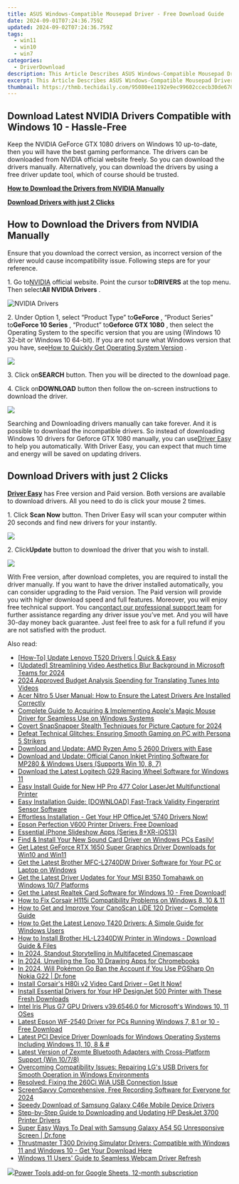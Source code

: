 ```yaml
---
title: ASUS Windows-Compatible Mousepad Driver - Free Download Guide
date: 2024-09-01T07:24:36.759Z
updated: 2024-09-02T07:24:36.759Z
tags:
  - win11
  - win10
  - win7
categories:
  - DriverDownload
description: This Article Describes ASUS Windows-Compatible Mousepad Driver - Free Download Guide
excerpt: This Article Describes ASUS Windows-Compatible Mousepad Driver - Free Download Guide
thumbnail: https://thmb.techidaily.com/95080ee1192e9ec99602ccecb30de670936b2e86c3bafe48586480f26bd563d2.jpg
---
```


## Download Latest NVIDIA Drivers Compatible with Windows 10 - Hassle-Free

Keep the NVIDIA GeForce GTX 1080 drivers on Windows 10 up-to-date, then you will have the best gaming performance. The drivers can be downloaded from NVIDIA official website freely. So you can download the drivers manually. Alternatively, you can download the drivers by using a free driver update tool, which of course should be trusted.

[**How to Download the Drivers from NVIDIA Manually**](https://tools.techidaily.com/drivereasy/download/)

[**Download Drivers with just 2 Clicks**](https://tools.techidaily.com/drivereasy/download/)

## **How to Download the Drivers from NVIDIA Manually**

 Ensure that you download the correct version, as incorrect version of the driver would cause incompatibility issue. Following steps are for your reference.

 1\. Go to[NVIDIA](https://tools.techidaily.com/drivereasy/download/) official website. Point the cursor to**DRIVERS** at the top menu. Then select**All NVIDIA Drivers** .

![NVIDIA Drivers](https://images.drivereasy.com/wp-content/uploads/2016/09/img_57ccd935a0f0a.jpg)

 2\. Under Option 1, select “Product Type” to**GeForce** , “Product Series” to**GeForce 10 Series** , “Product” to**Geforce GTX 1080** , then select the Operating System to the specific version that you are using (Windows 10 32-bit or Windows 10 64-bit). If you are not sure what Windows version that you have, see[How to Quickly Get Operating System Version](https://tools.techidaily.com/drivereasy/download/) .

![](https://images.drivereasy.com/wp-content/uploads/2016/10/img_581410198d290.jpg)

 3\. Click on**SEARCH** button. Then you will be directed to the download page.

 4\. Click on**DOWNLOAD** button then follow the on-screen instructions to download the driver.

![](https://images.drivereasy.com/wp-content/uploads/2016/10/img_581412f0a2c64.jpg)

 Searching and Downloading drivers manually can take forever. And it is possible to download the incompatible drivers. So instead of downloading Windows 10 drivers for Geforce GTX 1080 manually, you can use[Driver Easy](https://tools.techidaily.com/drivereasy/download/) to help you automatically. With Driver Easy, you can expect that much time and energy will be saved on updating drivers.

## **Download Drivers with just 2 Clicks**

**[Driver Easy](https://tools.techidaily.com/drivereasy/download/)**  has Free version and Paid version. Both versions are available to download drivers. All you need to do is click your mouse 2 times.

1\. Click **Scan Now**  button. Then Driver Easy will scan your computer within 20 seconds and find new drivers for your instantly.  

![](https://images.drivereasy.com/wp-content/uploads/2017/04/img_58eca1022f7b7.png)

 2\. Click**Update** button to download the driver that you wish to install.

![](https://images.drivereasy.com/wp-content/uploads/2017/04/img_58eca27c67b42.jpg)

 With Free version, after download completes, you are required to install the driver manually. If you want to have the driver installed automatically, you can consider upgrading to the Paid version. The Paid version will provide you with higher download speed and full features. Moreover, you will enjoy free technical support. You can[contact our professional support team](https://tools.techidaily.com/drivereasy/download/) for further assistance regarding any driver issue you’ve met. And you will have 30-day money back guarantee. Just feel free to ask for a full refund if you are not satisfied with the product.

<ins class="adsbygoogle"
     style="display:block"
     data-ad-format="autorelaxed"
     data-ad-client="ca-pub-7571918770474297"
     data-ad-slot="1223367746"></ins>



<ins class="adsbygoogle"
     style="display:block"
     data-ad-client="ca-pub-7571918770474297"
     data-ad-slot="8358498916"
     data-ad-format="auto"
     data-full-width-responsive="true"></ins>

<span class="atpl-alsoreadstyle">Also read:</span>
<div><ul>
<li><a href="https://win-amazing.techidaily.com/how-to-update-lenovo-t520-drivers-quick-and-easy/"><u>[How-To] Update Lenovo T520 Drivers | Quick & Easy</u></a></li>
<li><a href="https://digital-screen-recording.techidaily.com/updated-streamlining-video-aesthetics-blur-background-in-microsoft-teams-for-2024/"><u>[Updated] Streamlining Video Aesthetics  Blur Background in Microsoft Teams for 2024</u></a></li>
<li><a href="https://extra-tips.techidaily.com/2024-approved-budget-analysis-spending-for-translating-tunes-into-videos/"><u>2024 Approved  Budget Analysis  Spending for Translating Tunes Into Videos</u></a></li>
<li><a href="https://win-amazing.techidaily.com/acer-nitro-5-user-manual-how-to-ensure-the-latest-drivers-are-installed-correctly/"><u>Acer Nitro 5 User Manual: How to Ensure the Latest Drivers Are Installed Correctly</u></a></li>
<li><a href="https://win-amazing.techidaily.com/complete-guide-to-acquiring-and-implementing-apples-magic-mouse-driver-for-seamless-use-on-windows-systems/"><u>Complete Guide to Acquiring & Implementing Apple's Magic Mouse Driver for Seamless Use on Windows Systems</u></a></li>
<li><a href="https://snapchat-videos.techidaily.com/covert-snapsnapper-stealth-techniques-for-picture-capture-for-2024/"><u>Covert SnapSnapper  Stealth Techniques for Picture Capture for 2024</u></a></li>
<li><a href="https://win-solutions.techidaily.com/defeat-technical-glitches-ensuring-smooth-gaming-on-pc-with-persona-5-strikers/"><u>Defeat Technical Glitches: Ensuring Smooth Gaming on PC with Persona 5 Strikers</u></a></li>
<li><a href="https://win-amazing.techidaily.com/download-and-update-amd-ryzen-amo-5-2600-drivers-with-ease/"><u>Download and Update: AMD Ryzen Amo 5 2600 Drivers with Ease</u></a></li>
<li><a href="https://win-amazing.techidaily.com/download-and-update-official-canon-inkjet-printing-software-for-mp280-andx26-windows-users-supports-win-10-8-7/"><u>Download and Update: Official Canon Inkjet Printing Software for MP280 &#x26; Windows Users (Supports Win 10, 8, 7)</u></a></li>
<li><a href="https://win-amazing.techidaily.com/download-the-latest-logitech-g29-racing-wheel-software-for-windows-11/"><u>Download the Latest Logitech G29 Racing Wheel Software for Windows 11</u></a></li>
<li><a href="https://win-amazing.techidaily.com/easy-install-guide-for-new-hp-pro-477-color-laserjet-multifunctional-printer/"><u>Easy Install Guide for New HP Pro 477 Color LaserJet Multifunctional Printer</u></a></li>
<li><a href="https://win-amazing.techidaily.com/easy-installation-guide-download-fast-track-validity-fingerprint-sensor-software/"><u>Easy Installation Guide: [DOWNLOAD] Fast-Track Validity Fingerprint Sensor Software</u></a></li>
<li><a href="https://win-amazing.techidaily.com/effortless-installation-get-your-hp-officejet-5740-drivers-now/"><u>Effortless Installation - Get Your HP OfficeJet ˈ5740 Drivers Now!</u></a></li>
<li><a href="https://win-amazing.techidaily.com/1722974191702-epson-perfection-v600-printer-drivers-free-download/"><u>Epson Perfection V600 Printer Drivers: Free Download</u></a></li>
<li><a href="https://extra-lessons.techidaily.com/essential-iphone-slideshow-apps-series-8plusxr-ios13/"><u>Essential iPhone Slideshow Apps (Series 8+XR-iOS13)</u></a></li>
<li><a href="https://win-amazing.techidaily.com/find-and-install-your-new-sound-card-driver-on-windows-pcs-easily/"><u>Find & Install Your New Sound Card Driver on Windows PCs Easily!</u></a></li>
<li><a href="https://win-amazing.techidaily.com/get-latest-geforce-rtx-1650-super-graphics-driver-downloads-for-win10-and-win11/"><u>Get Latest GeForce RTX 1650 Super Graphics Driver Downloads for Win10 and Win11</u></a></li>
<li><a href="https://win-amazing.techidaily.com/get-the-latest-brother-mfc-l2740dw-driver-software-for-your-pc-or-laptop-on-windows/"><u>Get the Latest Brother MFC-L2740DW Driver Software for Your PC or Laptop on Windows</u></a></li>
<li><a href="https://win-amazing.techidaily.com/get-the-latest-driver-updates-for-your-msi-b350-tomahawk-on-windows-107-platforms/"><u>Get the Latest Driver Updates for Your MSI B350 Tomahawk on Windows 10/7 Platforms</u></a></li>
<li><a href="https://win-amazing.techidaily.com/1722970475905-get-the-latest-realtek-card-software-for-windows-10-free-download/"><u>Get the Latest Realtek Card Software for Windows 10 - Free Download!</u></a></li>
<li><a href="https://win-amazing.techidaily.com/how-to-fix-corsair-h115i-compatibility-problems-on-windows-8-10-and-11/"><u>How to Fix Corsair H115i Compatibility Problems on Windows 8, 10 & 11</u></a></li>
<li><a href="https://win-amazing.techidaily.com/how-to-get-and-improve-your-canoscan-lide-120-driver-complete-guide/"><u>How to Get and Improve Your CanoScan LiDE 120 Driver – Complete Guide</u></a></li>
<li><a href="https://win-amazing.techidaily.com/how-to-get-the-latest-lenovo-t420-drivers-a-simple-guide-for-windows-users/"><u>How to Get the Latest Lenovo T420 Drivers: A Simple Guide for Windows Users</u></a></li>
<li><a href="https://win-amazing.techidaily.com/how-to-install-brother-hl-l2340dw-printer-in-windows-download-guide-and-files/"><u>How to Install Brother HL-L2340DW Printer in Windows - Download Guide & Files</u></a></li>
<li><a href="https://extra-skills.techidaily.com/in-2024-standout-storytelling-in-multifaceted-cinemascape/"><u>In 2024, Standout Storytelling in Multifaceted Cinemascape</u></a></li>
<li><a href="https://fox-http.techidaily.com/in-2024-unveiling-the-top-10-drawing-apps-for-chromebooks/"><u>In 2024, Unveiling the Top 10 Drawing Apps for Chromebooks</u></a></li>
<li><a href="https://android-pokemon-go.techidaily.com/in-2024-will-pokemon-go-ban-the-account-if-you-use-pgsharp-on-nokia-g22-drfone-by-drfone-virtual-android/"><u>In 2024, Will Pokémon Go Ban the Account if You Use PGSharp On Nokia G22 | Dr.fone</u></a></li>
<li><a href="https://win-amazing.techidaily.com/install-corsairs-h80i-v2-video-card-driver-get-it-now/"><u>Install Corsair's H80i v2 Video Card Driver – Get It Now!</u></a></li>
<li><a href="https://win-amazing.techidaily.com/install-essential-drivers-for-your-hp-designjet-500-printer-with-these-fresh-downloads/"><u>Install Essential Drivers for Your HP DesignJet 500 Printer with These Fresh Downloads</u></a></li>
<li><a href="https://win-amazing.techidaily.com/intel-iris-plus-g7-gpu-drivers-v3965460-for-microsofts-windows-10-11-oses/"><u>Intel Iris Plus G7 GPU Drivers v39.6546.0 for Microsoft's Windows 10, 11 OSes</u></a></li>
<li><a href="https://win-amazing.techidaily.com/latest-epson-wf-2540-driver-for-pcs-running-windows-7-81-or-10-free-download/"><u>Latest Epson WF-2540 Driver for PCs Running Windows 7, 8.1 or 10 - Free Download</u></a></li>
<li><a href="https://win-amazing.techidaily.com/latest-pci-device-driver-downloads-for-windows-operating-systems-including-windows-11-10-8-and/"><u>Latest PCI Device Driver Downloads for Windows Operating Systems Including Windows 11, 10, 8 & #</u></a></li>
<li><a href="https://win-amazing.techidaily.com/latest-version-of-zexmte-bluetooth-adapters-with-cross-platform-support-win-1078/"><u>Latest Version of Zexmte Bluetooth Adapters with Cross-Platform Support (Win 10/7/8)</u></a></li>
<li><a href="https://win-amazing.techidaily.com/overcoming-compatibility-issues-repairing-lgs-usb-drivers-for-smooth-operation-in-windows-environments/"><u>Overcoming Compatibility Issues: Repairing LG's USB Drivers for Smooth Operation in Windows Environments</u></a></li>
<li><a href="https://win-amazing.techidaily.com/resolved-fixing-the-260ci-wia-usb-connection-issue/"><u>Resolved: Fixing the 260Ci WiA USB Connection Issue</u></a></li>
<li><a href="https://screen-mirroring-recording.techidaily.com/screensavvy-comprehensive-free-recording-software-for-everyone-for-2024/"><u>ScreenSavvy  Comprehensive, Free Recording Software for Everyone for 2024</u></a></li>
<li><a href="https://win-amazing.techidaily.com/speedy-download-of-samsung-galaxy-c46e-mobile-device-drivers/"><u>Speedy Download of Samsung Galaxy C46e Mobile Device Drivers</u></a></li>
<li><a href="https://win-amazing.techidaily.com/step-by-step-guide-to-downloading-and-updating-hp-deskjet-3700-printer-drivers/"><u>Step-by-Step Guide to Downloading and Updating HP DeskJet 3700 Printer Drivers</u></a></li>
<li><a href="https://howto.techidaily.com/super-easy-ways-to-deal-with-samsung-galaxy-a54-5g-unresponsive-screen-drfone-by-drfone-fix-android-problems-fix-android-problems/"><u>Super Easy Ways To Deal with Samsung Galaxy A54 5G Unresponsive Screen | Dr.fone</u></a></li>
<li><a href="https://win-amazing.techidaily.com/thrustmaster-t300-driving-simulator-drivers-compatible-with-windows-11-and-windows-10-get-your-download-here/"><u>Thrustmaster T300 Driving Simulator Drivers: Compatible with Windows 11 and Windows 10 - Get Your Download Here</u></a></li>
<li><a href="https://win-amazing.techidaily.com/windows-11-users-guide-to-seamless-webcam-driver-refresh/"><u>Windows 11 Users' Guide to Seamless Webcam Driver Refresh</u></a></li>
</ul></div>

<!-- affiliate ads begin -->
<a href="https://secure.2checkout.com/order/checkout.php?PRODS=4721564&QTY=1&AFFILIATE=108875&CART=1"><img src="https://secure.avangate.com/images/merchant/c14a8df1e1b4d5297e9cb30cb34d5a00/products/copy_power-tools-48.png" border="0">Power Tools add-on for Google Sheets, 12-month subscription</a>
<!-- affiliate ads end -->